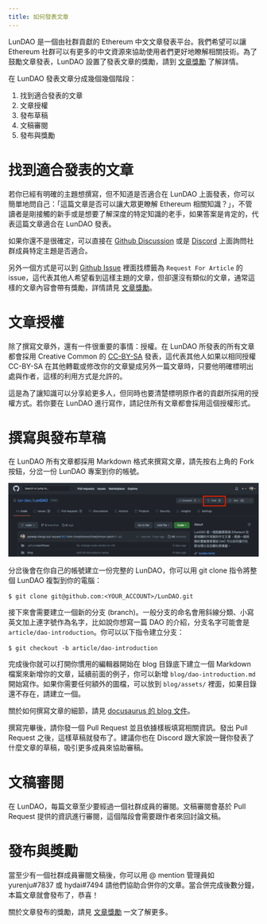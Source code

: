 ```yaml
---
title: 如何發表文章
---
```


LunDAO 是一個由社群貢獻的 Ethereum 中文文章發表平台。我們希望可以讓 Ethereum 社群可以有更多的中文資源來協助使用者們更好地瞭解相關技術。為了鼓勵文章發表，LunDAO 設置了發表文章的獎勵，請到 [文章獎勵][1] 了解詳情。

在 LunDAO 發表文章分成幾個幾個階段：
1. 找到適合發表的文章
2. 文章授權
3. 發布草稿
4. 文稿審閱
5. 發布與獎勵

# 找到適合發表的文章
若你已經有明確的主題想撰寫，但不知道是否適合在 LunDAO 上面發表，你可以簡單地問自己：「這篇文章是否可以讓大眾更瞭解 Ethereum 相關知識？」，不管讀者是剛接觸的新手或是想要了解深度的特定知識的老手，如果答案是肯定的，代表這篇文章適合在 LunDAO 發表。

如果你還不是很確定，可以直接在 [Github Discussion][2] 或是 [Discord][3] 上面詢問社群成員特定主題是否適合。

另外一個方式是可以到 [Github Issue][6] 裡面找標籤為 `Request For Article` 的 issue，這代表其他人希望看到這樣主題的文章，但卻還沒有類似的文章，通常這樣的文章內容會帶有獎勵，詳情請見 [文章獎勵][1]。

# 文章授權
除了撰寫文章外，還有一件很重要的事情：授權。在 LunDAO 所發表的所有文章都會採用 Creative Common 的 [CC-BY-SA][4] 發表，這代表其他人如果以相同授權 CC-BY-SA 在其他轉載或修改你的文章變成另外一篇文章時，只要他明確標明出處與作者，這樣的利用方式是允許的。

這是為了讓知識可以分享給更多人，但同時也要清楚標明原作者的貢獻所採用的授權方式。若你要在 LunDAO 進行寫作，請記住所有文章都會採用這個授權形式。

# 撰寫與發布草稿
在 LunDAO 所有文章都採用 Markdown 格式來撰寫文章，請先按右上角的 Fork 按鈕，分岔一份 LunDAO 專案到你的帳號。

![GitHub Fork](./assets/github-fork.png)

分岔後會在你自己的帳號建立一份完整的 LunDAO，你可以用 git clone 指令將整個 LunDAO 複製到你的電腦：

```shell
$ git clone git@github.com:<YOUR_ACCOUNT>/LunDAO.git
```

接下來會需要建立一個新的分支 (branch)。一般分支的命名會用斜線分類、小寫英文加上連字號作為名字，比如說你想寫一篇 DAO 的介紹，分支名字可能會是 `article/dao-introduction`。你可以以下指令建立分支：

```shell
$ git checkout -b article/dao-introduction
```

完成後你就可以打開你慣用的編輯器開始在 blog 目錄底下建立一個 Markdown 檔案來新增你的文章，延續前面的例子，你可以新增 `blog/dao-introduction.md` 開始寫作。如果你需要任何額外的圖檔，可以放到 `blog/assets/` 裡面，如果目錄還不存在，請建立一個。

關於如何撰寫文章的細節，請見 [docusaurus 的 blog 文件][5]。

撰寫完畢後，請你發一個 Pull Request 並且依據樣板填寫相關資訊。發出 Pull Request 之後，這樣草稿就發布了。建議你也在 Discord 跟大家說一聲你發表了什麼文章的草稿，吸引更多成員來協助審稿。

# 文稿審閱
在 LunDAO，每篇文章至少要經過一個社群成員的審閱。文稿審閱會基於 Pull Request 提供的資訊進行審閱，這個階段會需要跟作者來回討論文稿。

# 發布與獎勵
當至少有一個社群成員審閱文稿後，你可以用 @ mention 管理員如 yurenju#7837 或 hydai#7494 請他們協助合併你的文章。當合併完成後數分鐘，本篇文章就會發布了，恭喜！

關於文章發布的獎勵，請見 [文章獎勵][1] 一文了解更多。


[1]: publish-reward
[2]: https://github.com/lun-dao/LunDAO/discussions
[3]: https://discord.gg/9s3RQmajBu
[4]: https://creativecommons.org/licenses/by-sa/4.0/deed.zh_TW
[5]: https://docusaurus.io/docs/blog
[6]: https://github.com/lun-dao/LunDAO/issues?q=is%3Aissue+is%3Aopen+label%3A%22Request+For+Article%22